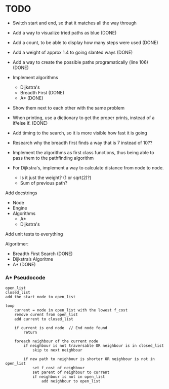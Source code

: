 # TODO

- Switch start and end, so that it matches all the way through
- Add a way to visualize tried paths as blue    (DONE)
- Add a count, to be able to display how many steps were used   (DONE)
- Add a weight of approx 1.4 to going slanted ways  (DONE)
- Add a way to create the possible paths programatically (line 106) (DONE)
- Implement algorithms
    - Dijkstra's
    - Breadth First     (DONE)
    - A*                (DONE)
- Show them next to each other with the same problem
- When printing, use a dictionary to get the proper prints, instead of a if/else if. (DONE)
- Add timing to the search, so it is more visible how fast it is going
- Research why the breadth first finds a way that is 7 instead of 10??
- Implement the algorithms as first class functions, thus being able to pass them to the pathfinding algorithm

- For Dijkstra's, implement a way to calculate distance from node to node.
    - Is it just the weight? (1 or sqrt(2)?)
    - Sum of previous path?

Add docstrings
- Node
- Engine
- Algorithms
    - A*
    - Dijkstra's

Add unit tests to everything


Algoritmer:
- Breadth First Search  (DONE)
- Dijkstra’s Algoritme
- A*                    (DONE)


### A* Pseudocode
```
open_list  
closed_list  
add the start node to open_list  

loop  
    current = node in open_list with the lowest f_cost
    remove curent from open_list
    add current to closed_list

    if current is end node  // End node found
        return
    
    foreach neighbour of the current node
        if neighbour is not traversable OR neighbour is in closed_list
            skip to next neighbour

        if new path to neighbour is shorter OR neighbour is not in open_list
            set f_cost of neighbour
            set parent of neighbour to current
            if neighbour is not in open_list
                add neighbour to open_list

```